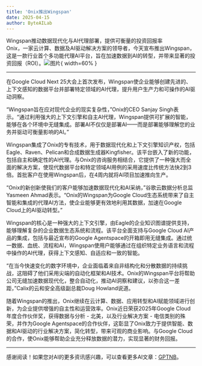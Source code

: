 ```yaml
---
title: 'Onix推出Wingspan'
date: 2025-04-15
author: ByteAILab
---
```


Wingspan推动数据现代化与AI代理部署，提供可衡量的投资回报率  
Onix，一家云计算、数据及AI驱动解决方案的领导者，今天宣布推出Wingspan，这是一款行业首个多功能代理AI平台，旨在加速数据到AI的转型，并带来显著的投资回报（ROI）。![图片](https://ai-techpark.com/wp-content/uploads/Onix.jpg){ width=60% }

---
在Google Cloud Next 25大会上首次发布，Wingspan使企业能够创建先进的、上下文感知的数据平台并部署特定领域的AI代理，提升用户生产力和可操作的AI驱动洞察。

“Wingspan旨在应对现代企业的现实复杂性，”Onix的CEO Sanjay Singh表示。“通过利用强大的上下文引擎和自主AI代理，Wingspan提供可扩展的智能，能够在各个环境中无缝集成。部署AI不仅仅是部署AI——而是部署能够理解您的业务并驱动可衡量影响的AI。”

Wingspan集成了Onix的专有技术，用于数据现代化和上下文引擎知识产权，包括Eagle、Raven、Pelican和合成数据生成器Kingfisher。该平台嵌入了新的功能，包括自主和确定性的AI代理。与Onix的咨询服务相结合，它提供了一种强大而全面的解决方案，使现代数据平台和特定领域AI用例的采用速度比传统方法快2到3倍。首批客户在使用Wingspan后，在4周内就将AI项目加速推向生产。

“Onix的新创新使我们的客户能够加速数据现代化和AI采纳，”谷歌云数据分析总监Yasmeen Ahmad表示。“Onix的Wingspan为Google Cloud生态系统带来了自主智能和集成的代理AI方法，使企业能够更有效地利用其数据，加速在Google Cloud上的AI驱动转型。”

Wingspan的核心是一种强大的上下文引擎，由Eagle的企业知识图谱提供支持，能够理解复杂的企业数据生态系统和流程。该平台全面支持与Google Cloud AI产品的集成，包括与最近宣布的Google Agentspace的开箱即用无缝集成。通过统一数据、血统、流程和AI，Wingspan使用户能够通过在组织特定业务语言和流程中操作的AI代理，获得上下文感知、自适应和一致的智能。

“在当今快速变化的数字环境中，企业面临着来自非结构化和分散数据的持续挑战，这阻碍了他们采用尖端的自动化框架和AI技术。Onix的Wingspan平台将帮助公司无缝加速数据现代化，整合自动化，推动AI洞察和建议，以弥合这一差距，”Calix的云和安全高级副总裁Doug Howland说道。

随着Wingspan的推出，Onix继续在云计算、数据、应用转型和AI赋能领域进行创新，为企业提供增强的自主性和运营效率。Onix近日荣获2025年Google Cloud年度合作伙伴奖，获得数据与分析 - 北美，以及行业解决方案 - 电信类别的殊荣，并作为Google Agentspace的合作伙伴，这彰显了Onix致力于提供智能、数据和AI驱动的行业解决方案，简化转型，带来可观的商业影响。与Google Cloud的合作，使Onix能够帮助企业充分释放数据的潜力，实现显著的财务回报。

---
感谢阅读！如果您对AI的更多资讯感兴趣，可以查看更多AI文章：[GPTNB](https://gptnb.com)。
